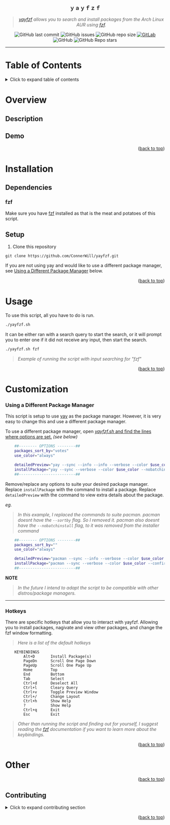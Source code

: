 <div align="center">
<!---
<img width="480" height="320" src="/media/yayfzf-banner.png">
--->

### **ｙａｙｆｚｆ**
> *[*yayfzf*](https://github.com/ConnerWill/yayfzf) allows you to search and install packages from the Arch Linux AUR using [fzf](https://github.com/junegunn/fzf).*

![GitHub last commit](https://img.shields.io/github/last-commit/ConnerWill/yayfzf)
![GitHub issues](https://img.shields.io/github/issues-raw/ConnerWill/yayfzf)
![GitHub repo size](https://img.shields.io/github/repo-size/ConnerWill/yayfzf)
[![GitLab](https://img.shields.io/static/v1?label=gitlab&logo=gitlab&color=E24329&message=mirrored)](https://gitlab.com/ConnerWill/yayfzf)
![GitHub](https://img.shields.io/github/license/ConnerWill/yayfzf)
![GitHub Repo stars](https://img.shields.io/github/stars/ConnerWill/yayfzf?style=social)

</div>

---

# Table of Contents
<details>
  <summary>Click to expand table of contents</summary>

  ---

* [yayfzf](#another-pacmanyay-fzf-browser)
* [Table of Contents](#table-of-contents)
* [Overview](#overview)
   * [Description](#description)
   * [Demo](#demo)
* [Installation](#installation)
   * [Dependencies](#dependencies)
      * [fzf](#fzf)
   * [Setup](#setup)
* [Usage](#usage)
  * [Customization](#customization)
      * [Using a Different Package Manager](#using-a-different-package-manager)
      * [Hotkeys](#hotkeys)
* [Other](#other)
   * [Contributing](#contributing)

  ---
  
<p align="right">(<a href="#top">back to top</a>)</p>

</details>  



# Overview

## Description

## Demo

<p align="right">(<a href="#top">back to top</a>)</p>

# Installation

## Dependencies

### fzf

Make sure you have [fzf](https://github.com/junegunn/fzf) installed as that is the meat and potatoes of this script.


## Setup

1. Clone this repository

  ```console
  git clone https://github.com/ConnerWill/yayfzf.git
  ```

If you are not using yay and would like to use a different package manager, see [Using a Different Package Manager](#using-a-different-package-manager) below.


<p align="right">(<a href="#top">back to top</a>)</p>

# Usage

To use this script, all you have to do is run.

```sh
./yayfzf.sh
```

It can be either ran with a search query to start the search,
or it will prompt you to enter one if it did not receive any input, then start the search.

```sh
./yayfzf.sh fzf
```
> *Example of running the script with input searching for "fzf"*


<p align="right">(<a href="#top">back to top</a>)</p>

# Customization

### Using a Different Package Manager

This script is setup to use [yay](https://github.com/Jguer/yay) as the package manager.
However, it is very easy to change this and use a different package manager.

To use a different package manager, open [*yayfzf.sh* and find the lines where options are set.](https://github.com/ConnerWill/yayfzf/blob/82b6915d6130b8ba3deecf1360ca1c1a44759ab5/yayfzf.sh#L7) *(see below)*

```sh
    ##-------- OPTIONS --------##
    packages_sort_by="votes"
    use_color="always"

    detailedPreview="yay --sync --info --info --verbose --color $use_color "
    installPackage="yay --sync --verbose --color $use_color --nobatchinstall --confirm"
    ##-------------------------##
```

Remove/replace any options to suite your desired package manager.
Replace `installPackage` with the command to install a package.
Replace `detailedPreview` with the command to view extra details about the package.


*eg.*

> *In this example, I replaced the commands to suite pacman.*
> *pacman doesnt have the `--sortby` flag. So I removed it.*
> *pacman also doesnt have the `--nobatchinstall` flag, to it was removed from the installer command*
```sh
    ##-------- OPTIONS --------##
    packages_sort_by=""
    use_color="always"

    detailedPreview="pacman --sync --info --verbose --color $use_color "
    installPackage="pacman --sync --verbose --color $use_color --confirm"
    ##-------------------------##
```

**NOTE**
> *In the future I intend to adapt the script to be compatible with other distros/package managers.*

---

### Hotkeys

There are specific hotkeys that allow you to interact with yayfzf.
Allowing you to install packages, nagivate and view other packages, and change the fzf window formatting.

> *Here is a list of the default hotkeys*

```manpage
    KEYBINDINGS
        Alt+D       Install Package(s)
        PageDn      Scroll One Page Down
        PageUp      Scroll One Page Up
        Home        Top
        End         Bottom
        Tab         Select
        Ctrl+d      Deselect All
        Ctrl+l      Cleary Query
        Ctrl+v      Toggle Preview Window
        Ctrl+/      Change Layout
        Ctrl+h      Show Help
        ?           Show Help
        Ctrl+q      Exit
        Esc         Exit
```

> *Other than running the script and finding out for yourself, I suggest reading the [fzf](https://github.com/junegunn/fzf) documentation if you want to learn more about the keybindings.*


<p align="right">(<a href="#top">back to top</a>)</p>

# Other

<p align="right">(<a href="#top">back to top</a>)</p>

<!-- CONTRIBUTING -->
## Contributing

<details>
  <summary>Click to expand contributing section</summary>

  ---

Any contributions you make are **greatly appreciated**.

If you have a suggestion that would make this better, please fork the repo and create a pull request. You can also simply open an issue.


1. Fork the Project
2. Create your Feature Branch (`git checkout -b feature/AmazingFeature`)
3. Commit your Changes (`git commit -m 'Add some AmazingFeature'`)
4. Push to the Branch (`git push origin feature/AmazingFeature`)
5. Open a Pull Request

<p align="right">(<a href="#top">back to top</a>)</p>

</details>


<p align="right">(<a href="#top">back to top</a>)</p>

[fzf]:
    (https://github.com/junegunn/fzf)



